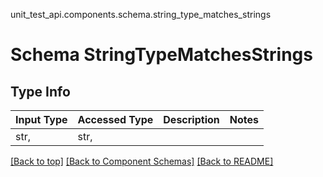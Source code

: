 unit_test_api.components.schema.string_type_matches_strings
# Schema StringTypeMatchesStrings

## Type Info
Input Type | Accessed Type | Description | Notes
------------ | ------------- | ------------- | -------------
str,  | str,  |  |

[[Back to top]](#top) [[Back to Component Schemas]](../../../README.md#Component-Schemas) [[Back to README]](../../../README.md)
